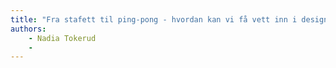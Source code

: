 ```yaml
---
title: "Fra stafett til ping-pong - hvordan kan vi få vett inn i design-handoff?"
authors:
    - Nadia Tokerud
    -                            
---
```

